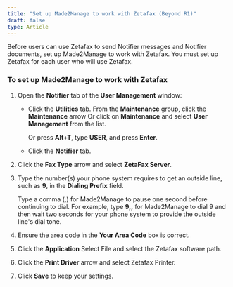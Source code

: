 ```yaml
---
title: "Set up Made2Manage to work with Zetafax (Beyond R1)"
draft: false
type: Article
---
```


Before users can use Zetafax to send Notifier messages and Notifier documents, set up Made2Manage to work with Zetafax. You must set up Zetafax for each user who will use Zetafax.

### To set up Made2Manage to work with Zetafax

1. Open the **Notifier** tab of the **User Management** window:

    - Click the **Utilities** tab. From the **Maintenance** group, click the **Maintenance** arrow Or click on **Maintenance** and select **User Management** from the list.

        Or press **Alt+T**, type **USER**, and press **Enter**.

    - Click the **Notifier** tab.

2. Click the **Fax Type** arrow and select **ZetaFax Server**.

3. Type the number(s) your phone system requires to get an outside line, such as **9**, in the **Dialing Prefix** field.

    Type a comma (,) for Made2Manage to pause one second before continuing to dial. For example, type **9,,** for Made2Manage to dial 9 and then wait two seconds for your phone system to provide the outside line's dial tone.

4. Ensure the area code in the **Your Area Code** box is correct.

5. Click the **Application** Select File and select the Zetafax software path.

6. Click the **Print Driver** arrow and select Zetafax Printer.

7. Click **Save** to keep your settings.

​